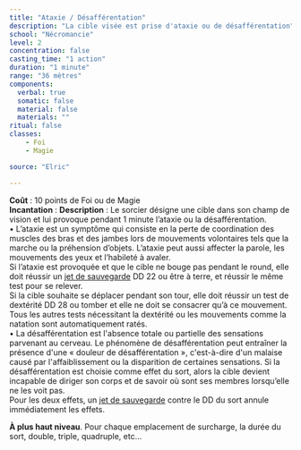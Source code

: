 ```yaml
---
title: "Ataxie / Désafférentation"
description: "La cible visée est prise d'ataxie ou de désafférentation"
school: "Nécromancie"
level: 2
concentration: false
casting_time: "1 action"
duration: "1 minute"
range: "36 mètres"
components:
  verbal: true
  somatic: false
  material: false
  materials: ""
ritual: false
classes:
    - Foi
    - Magie

source: "Elric"

---
```

**Coût** : 10 points de Foi ou de Magie  
**Incantation** : 
**Description** : Le sorcier désigne une cible dans son champ de vision et lui provoque pendant 1 minute l’ataxie ou la désafférentation.  
    • L’ataxie est un symptôme qui consiste en la perte de coordination des muscles des bras et des jambes lors de mouvements volontaires tels que la marche ou la préhension d’objets. L’ataxie peut aussi affecter la parole, les mouvements des yeux et l’habileté à avaler.  
Si l’ataxie est provoquée et que le cible ne bouge pas pendant le round, elle doit réussir un [jet de sauvegarde](/utiliser-les-caracteristiques/#jets-de-sauvegarde) DD 22 ou être à terre, et réussir le même test pour se relever.  
Si la cible souhaite se déplacer pendant son tour, elle doit réussir un test de dextérité DD 28 ou tomber et elle ne doit se consacrer qu’à ce mouvement. Tous les autres tests nécessitant la dextérité ou les mouvements comme la natation sont automatiquement ratés.  
    • La désafférentation est l'absence totale ou partielle des sensations parvenant au cerveau. Le phénomène de désafférentation peut entraîner la présence d'une « douleur de désafférentation », c'est-à-dire d'un malaise causé par l'affaiblissement ou la disparition de certaines sensations.
      Si la désafférentation est choisie comme effet du sort, alors la cible devient incapable de diriger son corps et de savoir où sont ses membres lorsqu’elle ne les voit pas.  
Pour les deux effets, un [jet de sauvegarde](/utiliser-les-caracteristiques/#jets-de-sauvegarde) contre le DD du sort annule immédiatement les effets.  

**À plus haut niveau**. Pour chaque emplacement de surcharge, la durée du sort, double, triple, quadruple, etc...  

